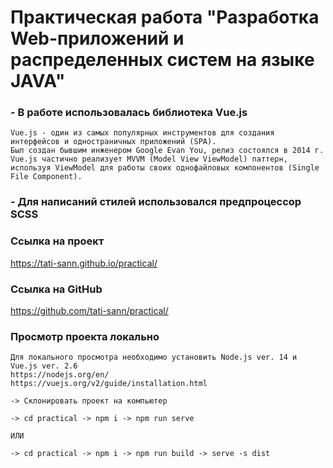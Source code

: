 # Практическая работа "Разработка Web-приложений и распределенных систем на языке JAVA"

### - В работе использовалась библиотека Vue.js
```
Vue.js - один из самых популярных инструментов для создания интерфейсов и одностраничных приложений (SPA).
Был создан бывшим инженером Google Evan You, релиз состоялся в 2014 г.
Vue.js частично реализует MVVM (Model View ViewModel) паттерн, используя ViewModel для работы своих однофайловых компонентов (Single File Component).
```

### - Для написаний стилей использовался предпроцессор SCSS

### Ссылка на проект
https://tati-sann.github.io/practical/

### Ссылка на GitHub
https://github.com/tati-sann/practical/

### Просмотр проекта локально
```
Для локального просмотра необходимо установить Node.js ver. 14 и Vue.js ver. 2.6
https://nodejs.org/en/
https://vuejs.org/v2/guide/installation.html

-> Склонировать проект на компьютер

-> cd practical -> npm i -> npm run serve

ИЛИ

-> cd practical -> npm i -> npm run build -> serve -s dist
```
